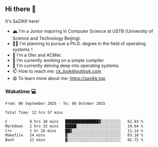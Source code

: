 ## Hi there 👋

It's SaZiKK here!

- 🏔️ I'm a Junior majoring in Computer Science  at USTB (University of Science and Technology Beijing).
- 🧑‍🎓 I'm planning to pursue a Ph.D. degree in the field of operating systems！
- 🚀 I'm a OIer and ACMer.
- 🔭 I’m currently working on a simple compiler.
- 🌱 I'm currently delving deep into operating systems.
- 📫 How to reach me: ck_look@outlook.com
- 😄 To learn more about me: https://sazikk.top

  
<!--
**SaZiKK/SaZiKK** is a ✨ _special_ ✨ repository because its `README.md` (this file) appears on your GitHub profile.

Here are some ideas to get you started:

- 🔭 I’m currently working on ...
- 🌱 I’m currently learning ...
- 👯 I’m looking to collaborate on ...
- 🤔 I’m looking for help with ...
- 💬 Ask me about ...
- 📫 How to reach me: ...
- 😄 Pronouns: ...
- ⚡ Fun fact: ...
-->

### Wakatime 💻

<!--START_SECTION:waka-->

```txt
From: 06 September 2025 - To: 06 October 2025

Total Time: 12 hrs 57 mins

C          8 hrs 10 mins   ███████████████▓░░░░░░░░░   62.83 %
Markdown   2 hrs 33 mins   █████░░░░░░░░░░░░░░░░░░░░   19.64 %
C++        1 hr 26 mins    ██▓░░░░░░░░░░░░░░░░░░░░░░   11.14 %
Makefile   24 mins         ▓░░░░░░░░░░░░░░░░░░░░░░░░   03.10 %
Bash       21 mins         ▓░░░░░░░░░░░░░░░░░░░░░░░░   02.72 %
```

<!--END_SECTION:waka-->
